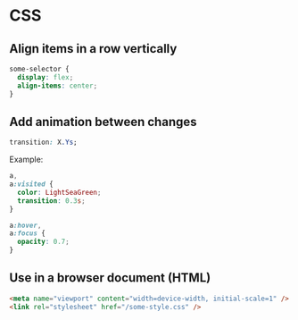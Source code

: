 # CSS

## Align items in a row vertically

```css
some-selector {
  display: flex;
  align-items: center;
}
```

## Add animation between changes

```css
transition: X.Ys;
```

Example:

```css
a,
a:visited {
  color: LightSeaGreen;
  transition: 0.3s;
}

a:hover,
a:focus {
  opacity: 0.7;
}
```

## Use in a browser document (HTML)

```html
<meta name="viewport" content="width=device-width, initial-scale=1" />
<link rel="stylesheet" href="/some-style.css" />
```

